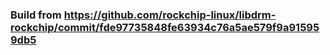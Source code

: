 ### Build from https://github.com/rockchip-linux/libdrm-rockchip/commit/fde97735848fe63934c76a5ae579f9a915959db5
